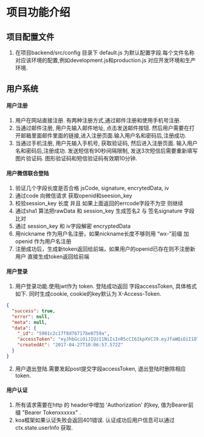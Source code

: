 # 项目功能介绍


## 项目配置文件

1. 在项目backend/src/config 目录下 default.js 为默认配置字段.每个文件名称对应该环境的配置,例如development.js和production.js 对应开发环境和生产环境.


## 用户系统

#### 用户注册

1. 用户在网站直接注册. 有两种注册方式,通过邮件注册和使用手机号注册.  
2. 当通过邮件注册, 用户先输入邮件地址, 点击发送邮件按钮. 然后用户需要在打开邮箱里面邮件里面的链接,进入注册页面.输入用户名和密码后,注册成功. 
3. 当通过手机注册, 用户先输入手机号, 获取验证码, 然后进入注册页面. 输入用户名和密码后,注册成功. 发送短信有90秒间隔限制, 发送3次短信后需要重新填写图片验证码. 图形验证码和短信验证码有效期10分钟.


#### 用户微信联合登陆
1. 验证几个字段长度是否合格 jsCode, signature, encrytedData, iv  
2. 通过code 向微信请求 获取openid和seesion_key   
3. 校验session_key 长度 并且 如果上面返回的errcode字段不为空 则继续 
4. 通过sha1 算法把rawData 和 session_key 生成签名2 与 签名signature 字段 比对
5. 通过 session_key 和 iv字段解密 encryptedData 
6. 用nickname 作为用户名注册，如果nickname长度不够则用 “wx-”前缀 加 openid 作为用户名注册
7. 注册成功后，生成新token返回给前端，如果用户的openid已存在则不注册新用户 直接生成token返回给前端



#### 用户登录

1. 用户登录功能.使用jwt作为 token. 登陆成功返回 字段accessToken, 具体格式如下. 同时生成cookie, cookie的key默认为 X-Access-Token.

```json
{
  "success": true,
  "error": null,
  "meta": null,
  "data": {
    "_id": "5901c2c17f8d76717be0759a",
    "accessToken": "eyJhbGciOiJIUzI1NiIsInR5cCI6IkpXVCJ9.eyJfaWQiOiI1OTAxYWNjYWNlMTNmYjZmY2E1ZTBhODgiLCJpYXQiOjE0OTMzNDkxNjYsImV4cCI6MTQ5NTk0MTE2Nn0.EnYZuSnwt-M9C6h78JZfiElEpBb8WOUmZJN6CEWl1r0",
    "createdAt": "2017-04-27T10:06:57.572Z"
  }
}

```


2. 用户退出登陆.需要发起post提交字段accessToken, 退出登陆时删除相应token.


#### 用户认证 

1. 所有请求需要在http 的 header中增加 'Authorization' 的key, 值为Bearer前缀 "Bearer Tokenxxxxxx" .
2. koa框架如果认证失败会返回401错误. 认证成功后用户信息可以通过ctx.state.userInfo 获取.

